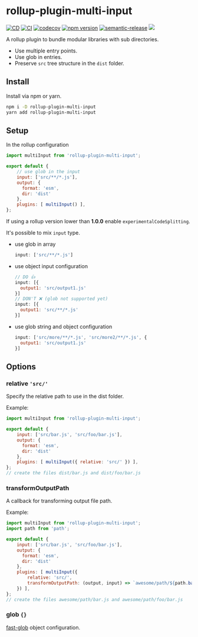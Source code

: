 # rollup-plugin-multi-input

[![CD](https://github.com/alfredosalzillo/rollup-plugin-multi-input/workflows/CD/badge.svg)](https://github.com/alfredosalzillo/rollup-plugin-multi-input/actions/workflows/CD.yml)
[![CI](https://github.com/alfredosalzillo/rollup-plugin-multi-input/workflows/CI/badge.svg)](https://github.com/alfredosalzillo/rollup-plugin-multi-input/actions/workflows/CI.yml)
[![codecov](https://codecov.io/gh/alfredosalzillo/rollup-plugin-multi-input/branch/master/graph/badge.svg)](https://codecov.io/gh/alfredosalzillo/rollup-plugin-multi-input)
[![npm version](https://badge.fury.io/js/rollup-plugin-multi-input.svg)](https://badge.fury.io/js/rollup-plugin-multi-input)
[![semantic-release](https://img.shields.io/badge/%20%20%F0%9F%93%A6%F0%9F%9A%80-semantic--release-e10079.svg)](https://github.com/semantic-release/semantic-release)
[![](https://data.jsdelivr.com/v1/package/npm/rollup-plugin-multi-input/badge?style=rounded)](https://www.jsdelivr.com/package/npm/rollup-plugin-multi-input)

A rollup plugin to bundle modular libraries with sub directories.

* Use multiple entry points.
* Use glob in entries.
* Preserve `src` tree structure in the `dist` folder.

## Install
Install via npm or yarn.
```bash
npm i -D rollup-plugin-multi-input
yarn add rollup-plugin-multi-input
```
## Setup
In the rollup configuration
```js
import multiInput from 'rollup-plugin-multi-input';

export default {
    // use glob in the input
    input: ['src/**/*.js'],
    output: {
      format: 'esm',
      dir: 'dist'
    },
    plugins: [ multiInput() ],
};
```
If using a rollup version lower than **1.0.0**
enable `experimentalCodeSplitting`.

It's possible to mix `input` type.
* use glob in array
    ```js
    input: ['src/**/*.js']
    ```
* use object input configuration
    ```js
    // DO 👍
    input: [{
      output1: 'src/output1.js'
    }]
    // DON'T ❌ (glob not supported yet)
    input: [{
      output1: 'src/**/*.js'
    }]
    ```
* use glob string and object configuration
    ```js
    input: ['src/more/**/*.js', 'src/more2/**/*.js', {
      output1: 'src/output1.js'
    }]
   ```

## Options

### relative `'src/'`
Specify the relative path to use in the dist folder.

Example:
```js
import multiInput from 'rollup-plugin-multi-input';

export default {
    input: ['src/bar.js', 'src/foo/bar.js'],
    output: {
      format: 'esm',
      dir: 'dist'
    },
    plugins: [ multiInput({ relative: 'src/' }) ],
};
// create the files dist/bar.js and dist/foo/bar.js
```

### transformOutputPath
A callback for transforming output file path.

Example:
```js
import multiInput from 'rollup-plugin-multi-input';
import path from 'path';

export default {
    input: ['src/bar.js', 'src/foo/bar.js'],
    output: {
      format: 'esm',
      dir: 'dist'
    },
    plugins: [ multiInput({ 
        relative: 'src/', 
        transformOutputPath: (output, input) => `awesome/path/${path.basename(output)}`, 
    }) ],
};
// create the files awesome/path/bar.js and awesome/path/foo/bar.js
```

### glob `{}`
[fast-glob](https://github.com/mrmlnc/fast-glob) object configuration.

